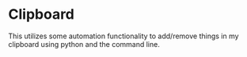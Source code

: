 # Clipboard
This utilizes some automation functionality to add/remove things in my clipboard using python and the command line.
